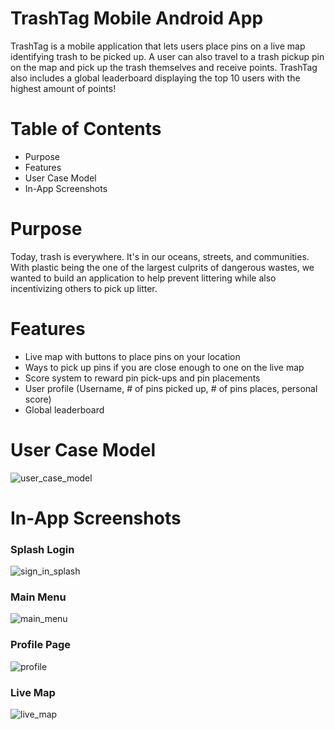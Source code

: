 # TrashTag Mobile Android App
TrashTag is a mobile application that lets users place pins on a live map identifying trash to be picked up. 
A user can also travel to a trash pickup pin on the map and pick up the trash themselves and receive points. 
TrashTag also includes a global leaderboard displaying the top 10 users with the highest amount of points!

# Table of Contents
* Purpose
* Features
* User Case Model
* In-App Screenshots

# Purpose
Today, trash is everywhere. It's in our oceans, streets, and communities. With plastic being the one of the largest culprits of dangerous wastes, we wanted to build an application to help prevent littering while also incentivizing others to pick up litter.

# Features
* Live map with buttons to place pins on your location
* Ways to pick up pins if you are close enough to one on the live map
* Score system to reward pin pick-ups and pin placements
* User profile (Username, # of pins picked up, # of pins places, personal score)
* Global leaderboard

# User Case Model
![user_case_model](https://user-images.githubusercontent.com/45768739/74757833-275ad100-523c-11ea-9320-1bbc25f5effb.png)

 
# In-App Screenshots
### Splash Login
![sign_in_splash](https://user-images.githubusercontent.com/45768739/74756648-81f32d80-523a-11ea-9526-1712dcf58898.PNG)

### Main Menu
![main_menu](https://user-images.githubusercontent.com/45768739/74758079-743ea780-523c-11ea-8270-ef767cb55bde.png)

### Profile Page
![profile](https://user-images.githubusercontent.com/45768739/74757524-b87d7800-523b-11ea-9c52-7847e3159a6f.png)

### Live Map
![live_map](https://user-images.githubusercontent.com/45768739/74758546-1b234380-523d-11ea-8044-c91ec8790826.png)
